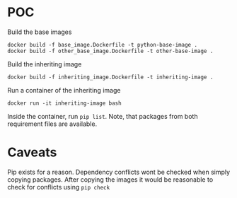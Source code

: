 # POC
Build the base images
````shell
docker build -f base_image.Dockerfile -t python-base-image .  
docker build -f other_base_image.Dockerfile -t other-base-image .
````
Build the inheriting image
````shell
docker build -f inheriting_image.Dockerfile -t inheriting-image . 
````
Run a container of the inheriting image
````shell
docker run -it inheriting-image bash
````
Inside the container, run `pip list`. Note, that packages from both requirement files are available.


# Caveats
Pip exists for a reason. Dependency conflicts wont be checked when simply copying packages. After copying the images it would be reasonable to check for conflicts using `pip check`
